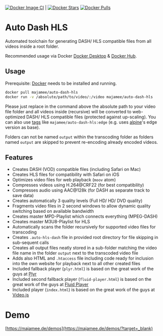 [![Docker Image CI](https://github.com/majamee/auto-dash-hls/actions/workflows/docker-image.yml/badge.svg?branch=edge)](https://github.com/majamee/auto-dash-hls/actions/workflows/docker-image.yml)  | 
[![Docker Stars](https://img.shields.io/docker/stars/majamee/auto-dash-hls.svg?style=social)](https://hub.docker.com/r/majamee/auto-dash-hls/?target=_blank) [![Docker Pulls](https://img.shields.io/docker/pulls/majamee/auto-dash-hls.svg?style=social)](https://hub.docker.com/r/majamee/auto-dash-hls/?target=_blank)

# Auto Dash HLS
Automated toolchain for generating DASH/ HLS compatible files from all videos inside a root folder.

Recommended usage via Docker [Docker Desktop](https://www.docker.com/products/docker-desktop/?target=_blank) & [Docker Hub](https://hub.docker.com/r/majamee/auto-dash-hls/).

## Usage
Prerequisite: [Docker](https://www.docker.com/) needs to be installed and running.

```sh
docker pull majamee/auto-dash-hls
docker run -v /absolute/path/to/video/:/video majamee/auto-dash-hls
```
Please just replace in the command above the absolute path to your video file folder and all videos inside (recursive) will be converted to web-optimized DASH/ HLS compatible files (protected against up-scaling). You can also use [tags](https://hub.docker.com/r/majamee/auto-dash-hls/tags/) like `majamee/auto-dash-hls:edge` (e.g. uses [alpine](https://hub.docker.com/_/alpine/)'s edge version as base).

Folders can not be named `output` within the transcoding folder as folders named `output` are skipped to prevent re-encoding already encoded videos.

## Features
* Creates DASH (VOD) compatible files (including Safari on Mac)
* Creates HLS files for compatibility with Safari on iOS
* Optimizes video files for web playback (`moov` atom)
* Compresses videos using H.264@CRF22 (for best compatibility)
* Compresses audio using AAC@128k (for DASH as separate track to save data)
* Creates automatically 3 quality levels (Full HD/ HD/ DVD quality)
* Fragments video files in 2 second windows to allow dynamic quality switching based on available bandwidth
* Creates master MPD-Playlist which connects everything (MPEG-DASH)
* Creates master M3U8-Playlist for HLS
* Automatically scans the folder recursively for supported video files for transcoding
* Creates `.auto-hls-dash` file in provided root directory for file skipping in sub-sequent calls
* Creates all output files neatly stored in a sub-folder matching the video file name in the folder `output` next to the transcoded video file
* Adds also HTML and `.htaccess` file including code ready for inclusion into the own website for playback next to all other created files
* Included fallback player (`plyr.html`) is based on the great work of the guys at [Plyr](https://plyr.io/) 
* Included second fallback player (`fluid-player.html`) is based on the great work of the guys at [Fluid Player](https://github.com/fluid-player/fluid-player) 
* Included player (`index.html`) is based on the great work of the guys at [Video.js](http://videojs.com/) 

# Demo
[https://majamee.de/demos](https://majamee.de/demos/?target=_blank)
